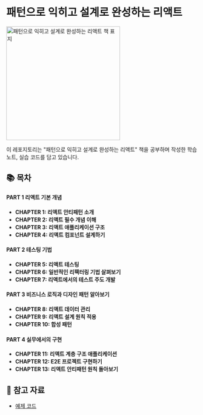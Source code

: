 # 패턴으로 익히고 설계로 완성하는 리액트

<img src="https://contents.kyobobook.co.kr/sih/fit-in/458x0/pdt/9791169213417.jpg" alt="패턴으로 익히고 설계로 완성하는 리액트 책 표지" width="300"/>

이 레포지토리는 "패턴으로 익히고 설계로 완성하는 리액트" 책을 공부하며 작성한 학습 노트, 실습 코드를 담고 있습니다.

## 📚 목차

#### PART 1 리액트 기본 개념
- **CHAPTER 1: 리액트 안티패턴 소개**
- **CHAPTER 2: 리액트 필수 개념 이해**
- **CHAPTER 3: 리액트 애플리케이션 구조**
- **CHAPTER 4: 리액트 컴포넌트 설계하기**

#### PART 2 테스팅 기법
- **CHAPTER 5: 리액트 테스팅**
- **CHAPTER 6: 일반적인 리팩터링 기법 살펴보기**
- **CHAPTER 7: 리액트에서의 테스트 주도 개발**

#### PART 3 비즈니스 로직과 디자인 패턴 알아보기
- **CHAPTER 8: 리액트 데이터 관리**
- **CHAPTER 9: 리액트 설계 원칙 적용**
- **CHAPTER 10: 합성 패턴**

#### PART 4 실무에서의 구현
- **CHAPTER 11: 리액트 계층 구조 애플리케이션**
- **CHAPTER 12: E2E 프로젝트 구현하기**
- **CHAPTER 13: 리액트 안티패턴 원칙 돌아보기**


## 🔖 참고 자료

- [예제 코드](https://github.com/jm-chong/react-design-pattern)


